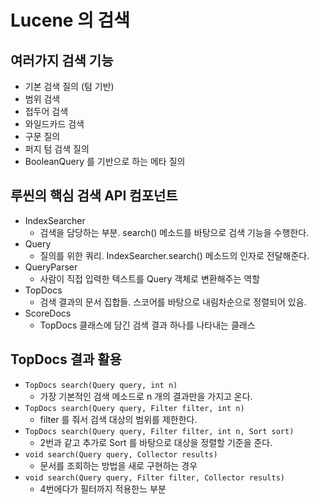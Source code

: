 # Lucene 의 검색 

## 여러가지 검색 기능 

- 기본 검색 질의 (텀 기반)
- 범위 검색
- 접두어 검색 
- 와일드카드 검색 
- 구문 질의 
- 퍼지 텀 검색 질의 
- BooleanQuery 를 기반으로 하는 메타 질의 

## 루씬의 핵심 검색 API 컴포넌트 

- IndexSearcher 
  - 검색을 담당하는 부분. search() 메소드를 바탕으로 검색 기능을 수행한다. 
- Query 
  - 질의를 위한 쿼리. IndexSearcher.search() 메소드의 인자로 전달해준다. 
- QueryParser
  - 사람이 직접 입력한 텍스트를 Query 객체로 변환해주는 역할 
- TopDocs
  - 검색 결과의 문서 집합들. 스코어를 바탕으로 내림차순으로 정렬되어 있음. 
- ScoreDocs
  - TopDocs 클래스에 담긴 검색 결과 하나를 나타내는 클래스

## TopDocs 결과 활용 

- `TopDocs search(Query query, int n)`
  - 가장 기본적인 검색 메소드로 n 개의 결과만을 가지고 온다. 
- `TopDocs search(Query query, Filter filter, int n)`
  - filter 를 줘서 검색 대상의 범위를 제한한다. 
- `TopDocs search(Query query, Filter filter, int n, Sort sort)`
  - 2번과 같고 추가로 Sort 를 바탕으로 대상을 정렬할 기준을 준다.
- `void search(Query query, Collector results)`
  - 문서를 조회하는 방법을 새로 구현하는 경우 
- `void search(Query query, Filter filter, Collector results)`
  - 4번에다가 필터까지 적용한느 부분
